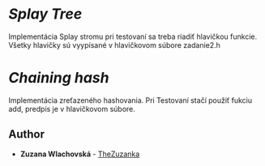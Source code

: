 # *Splay Tree*
Implementácia Splay stromu pri testovaní sa treba riadiť hlavičkou funkcie. Všetky hlavičky sú vyypísané v hlavičkovom súbore zadanie2.h

# *Chaining hash*
Implementácia zreťazeného hashovania. Pri Testovaní stačí použiť fukciu add, predpis je v hlavičkovom súbore.

## Author

* **Zuzana Wlachovská** - [TheZuzanka](https://github.com/TheZuzanka)